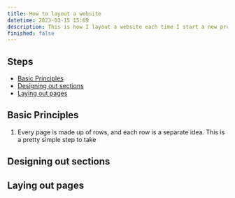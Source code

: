 ```yaml
---
title: How to layout a website
datetime: 2023-03-15 15:09
description: This is how I layout a website each time I start a new project.
finished: false
---
```


## Steps

- [Basic Principles](#basic-principles)
- [Designing out sections](#designing-out-sections)
- [Laying out pages](#laying-out-pages)

## Basic Principles

1. Every page is made up of rows, and each row is a separate idea.
   This is a pretty simple step to take

## Designing out sections

## Laying out pages
